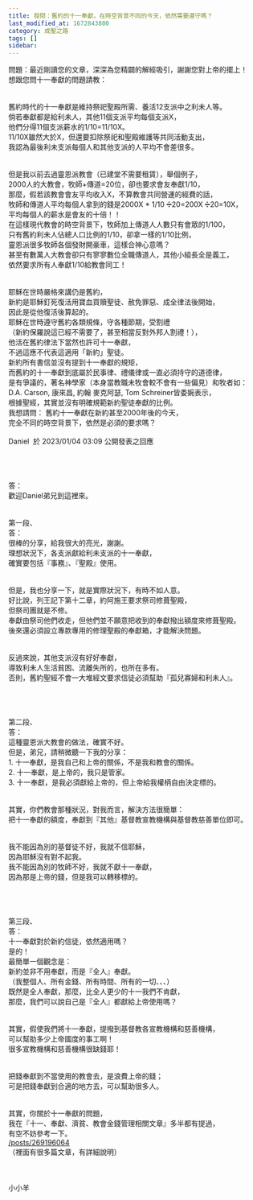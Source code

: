 ```yaml
---
title: 發問：舊約的十一奉獻，在時空背景不同的今天，依然需要遵守嗎？
last_modified_at: 1672843800
category: 成聖之路
tags: []
sidebar: 
---
```


<div>問題：最近剛讀您的文章，深深為您精闢的解經吸引，謝謝您對上帝的擺上！</div>

<div>想跟您問十一奉獻的問題請教：</div>

<div>&nbsp;</div>

<div>&nbsp;</div>

<div>舊約時代的十一奉獻是維持祭祀聖殿所需、養活12支派中之利未人等。</div>

<div>倘若奉獻都是給利未人，其他11個支派平均每個支派X，</div>

<div>他們分得11個支派薪水的1/10=11/10X。</div>

<div>11/10X雖然大於X，但還要扣除祭祀和聖殿維護等共同活動支出，</div>

<div>我認為最後利未支派每個人和其他支派的人平均不會差很多。</div>

<div>&nbsp;</div>

<div>&nbsp;</div>

<div>但是我以前去過靈恩派教會（已建堂不需要租賃），舉個例子，</div>

<div>2000人的大教會，牧師+傳道=20位，卻也要求會友奉獻1/10，</div>

<div>那麼，假若該教會會友平均收入X，不算教會共同營運的經費的話，</div>

<div>牧師和傳道人平均每個人拿到的錢是2000X * 1/10 ➗20=200X ➗20=10X，</div>

<div>平均每個人的薪水是會友的十倍！！</div>

<div>在這樣現代教會的時空背景下，牧師加上傳道人人數只有會眾的1/100，</div>

<div>只有舊約利未人佔總人口比例的1/10，卻拿一樣的1/10比例，</div>

<div>靈恩派很多牧師各個發財開豪車，這樣合神心意嗎？</div>

<div>甚至有數萬人大教會卻只有寥寥數位全職傳道人，其他小組長全是義工，</div>

<div>依然要求所有人奉獻1/10給教會同工！</div>

<div>&nbsp;</div>

<div>&nbsp;</div>

<div>耶穌在世時嚴格來講仍是舊約，</div>

<div>新約是耶穌釘死復活用寶血買贖聖徒、赦免罪惡、成全律法後開始，</div>

<div>因此是從他復活後算起的。</div>

<div>耶穌在世時遵守舊約各類規條，守各種節期，受割禮</div>

<div>（新約保羅說這已經不需要了，甚至相當反對外邦人割禮！），</div>

<div>他活在舊約律法下當然也許可十一奉獻，</div>

<div>不過這應不代表這適用「新約」聖徒。</div>

<div>新約所有書信並沒有提到十一奉獻的規矩，</div>

<div>而舊約的十一奉獻到底屬於民事律、禮儀律或一直必須持守的道德律，</div>

<div>是有爭議的，著名神學家（本身當教職未牧會較不會有一些偏見）和牧者如：</div>

<div>D.A. Carson, 康來昌, 約翰 麥克阿瑟, Tom Schreiner皆委婉表示，</div>

<div>根據聖經，其實並沒有明確規範新約聖徒奉獻的比例。</div>

<div>我想請問： 舊約十一奉獻在新約甚至2000年後的今天，</div>

<div>完全不同的時空背景下，依然是必須的要求嗎？</div>

<div>&nbsp;</div>

<div>Daniel&nbsp; 於 2023/01/04 03:09 公開發表之回應</div>

<div>&nbsp;</div>

<div>&nbsp;</div>

<div>&nbsp;</div>

<div>&nbsp;</div>

<div>答：</div>

<div>歡迎Daniel弟兄到這裡來。</div>

<div>&nbsp;</div>

<div>&nbsp;</div>

<div>第一段、</div>

<div>答：</div>

<div>很棒的分享，給我很大的亮光，謝謝。</div>

<div>理想狀況下，各支派獻給利未支派的十一奉獻，</div>

<div>確實要包括『事務』、『聖殿』使用。</div>

<div>&nbsp;</div>

<div>&nbsp;</div>

<div>但是，我也分享一下，就是實際狀況下，有時不如人意。</div>

<div>好比說，列王記下第十二章，約阿施王要求祭司修葺聖殿，</div>

<div>但祭司團就是不修。</div>

<div>奉獻由祭司他們收走，但他們並不願意把收到的奉獻撥出額度來修葺聖殿。</div>

<div>後來還必須設立專款專用的修理聖殿的奉獻箱，才能解決問題。</div>

<div>&nbsp;</div>

<div>&nbsp;</div>

<div>反過來說，其他支派沒有好好奉獻，</div>

<div>導致利未人生活貧困、流離失所的，也所在多有。</div>

<div>否則，舊約聖經不會一大堆經文要求信徒必須幫助『孤兒寡婦和利未人』。</div>

<div>&nbsp;</div>

<div>&nbsp;</div>

<div>&nbsp;</div>

<div>&nbsp;</div>

<div>第二段、</div>

<div>答：</div>

<div>這種靈恩派大教會的做法，確實不好。</div>

<div>但是，弟兄，請稍微聽一下我的分享：</div>

<div>1.<span style="white-space:pre"> </span>十一奉獻，是我自己和上帝的關係，不是我和教會的關係。</div>

<div>2.<span style="white-space:pre"> </span>十一奉獻，是上帝的，我只是管家。</div>

<div>3.<span style="white-space:pre"> </span>十一奉獻，是我必須獻給上帝的，但上帝給我權柄自由決定標的。</div>

<div>&nbsp;</div>

<div>&nbsp;</div>

<div>其實，你們教會那種狀況，對我而言，解決方法很簡單：</div>

<div>把十一奉獻的額度，奉獻到『其他』基督教宣教機構與基督教慈善單位即可。</div>

<div>&nbsp;</div>

<div>&nbsp;</div>

<div>我不能因為別的基督徒不好，我就不信耶穌，</div>

<div>因為耶穌沒有對不起我。</div>

<div>我不能因為別的牧師不好，我就不獻十一奉獻，</div>

<div>因為那是上帝的錢，但是我可以轉移標的。</div>

<div>&nbsp;</div>

<div>&nbsp;</div>

<div>&nbsp;</div>

<div>&nbsp;</div>

<div>第三段、</div>

<div>答：</div>

<div>十一奉獻對於新約信徒，依然適用嗎？</div>

<div>是的！</div>

<div>最簡單一個觀念是：</div>

<div>新約並非不用奉獻，而是『全人』奉獻。</div>

<div>（我整個人、所有金錢、所有時間、所有的一切、、、）</div>

<div>既然是全人奉獻，那麼，比全人更少的十一我們不肯獻，</div>

<div>那麼，我們可以說自己是『全人』都獻給上帝使用嗎？</div>

<div>&nbsp;</div>

<div>&nbsp;</div>

<div>其實，假使我們將十一奉獻，提撥到基督教各宣教機構和慈善機構，</div>

<div>可以幫助多少上帝國度的事工啊！</div>

<div>很多宣教機構和慈善機構很缺錢耶！</div>

<div>&nbsp;</div>

<div>&nbsp;</div>

<div>把錢奉獻到不當使用的教會去，是浪費上帝的錢；</div>

<div>可是把錢奉獻到合適的地方去，可以幫助很多人。</div>

<div>&nbsp;</div>

<div>&nbsp;</div>

<div>其實，你關於十一奉獻的問題，</div>

<div>我在『十一、奉獻、濟貧、教會金錢管理相關文章』多半都有提過，</div>

<div>有空不妨參考一下。</div>

<div><a href="/posts/269196064" target="_blank">/posts/269196064</a></div>

<div>（裡面有很多篇文章，有詳細說明）</div>

<div>&nbsp;</div>

<div>&nbsp;</div>

<div>&nbsp;</div>

<div>小小羊</div>

<div>&nbsp;</div>
